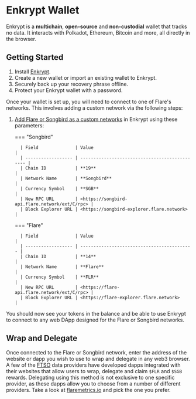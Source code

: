 # Enkrypt Wallet

Enkrypt is a **multichain**, **open-source** and **non-custodial** wallet that tracks no data.
It interacts with Polkadot, Ethereum, Bitcoin and more, all directly in the browser.

## Getting Started

1. Install [Enkrypt](https://www.enkrypt.com).
2. Create a new wallet or import an existing wallet to Enkrypt.
3. Securely back up your recovery phrase offline.
4. Protect your Enkrypt wallet with a password.

Once your wallet is set up, you will need to connect to one of Flare's networks.
This involves adding a custom network via the following steps:

1. [Add Flare or Songbird as a custom networks](https://help.myetherwallet.com/en/articles/6434713-enkrypt-connecting-to-networks-and-dapps) in Enkrypt using these parameters:

    === "Songbird"

         | Field              | Value                                          |
         | ------------------ | ---------------------------------------------- |
         | Chain ID           | **19**                                         |
         | Network Name       | **Songbird**                                   |
         | Currency Symbol    | **SGB**                                        |
         | New RPC URL        | <https://songbird-api.flare.network/ext/C/rpc> |
         | Block Explorer URL | <https://songbird-explorer.flare.network>      |

    === "Flare"

         | Field              | Value                                       |
         | ------------------ | ------------------------------------------- |
         | Chain ID           | **14**                                      |
         | Network Name       | **Flare**                                   |
         | Currency Symbol    | **FLR**                                     |
         | New RPC URL        | <https://flare-api.flare.network/ext/C/rpc> |
         | Block Explorer URL | <https://flare-explorer.flare.network>      |

You should now see your tokens in the balance and be able to use Enkrypt to connect to any web DApp designed for the Flare or Songbird networks.

## Wrap and Delegate

Once connected to the Flare or Songbird network, enter the address of the website or dapp you wish to use to wrap and delegate in any web3 browser.
A few of the [FTSO](glossary.md#ftso) data providers have developed dapps integrated with their websites that allow users to wrap, delegate and claim `$FLR` and `$SGB` rewards.
Delegating using this method is not exclusive to one specific provider, as these dapps allow you to choose from a number of different providers.
Take a look at [flaremetrics.io](https://flaremetrics.io/ftso) and pick the one you prefer.
